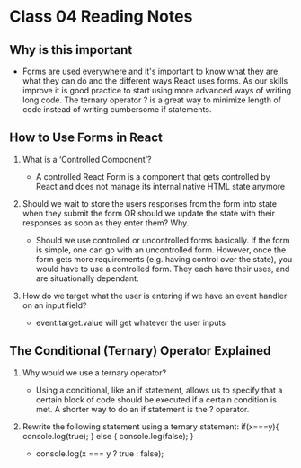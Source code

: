 # Class 04 Reading Notes

## Why is this important

* Forms are used everywhere and it's important to know what they are, what they can do and the different ways React uses forms. As our skills improve it is good practice to start using more advanced ways of writing long code. The ternary operator ? is a great way to minimize length of code instead of writing cumbersome if statements.

## How to Use Forms in React

1. What is a ‘Controlled Component’?

    * A controlled React Form is a component that gets controlled by React and does not manage its internal native HTML state anymore

2. Should we wait to store the users responses from the form into state when they submit the form OR should we update the state with their responses as soon as they enter them? Why.

    * Should we use controlled or uncontrolled forms basically. If the form is simple, one can go with an uncontrolled form. However, once the form gets more requirements (e.g. having control over the state), you would have to use a controlled form. They each have their uses, and are situationally dependant.

3. How do we target what the user is entering if we have an event handler on an input field?

    * event.target.value will get whatever the user inputs

## The Conditional (Ternary) Operator Explained

1. Why would we use a ternary operator?

    * Using a conditional, like an if statement, allows us to specify that a certain block of code should be executed if a certain condition is met. A shorter way to do an if statement is the ? operator.

2. Rewrite the following statement using a ternary statement:
    if(x===y){
    console.log(true);
    } else {
    console.log(false);
    }

    * console.log(x === y ? true : false);